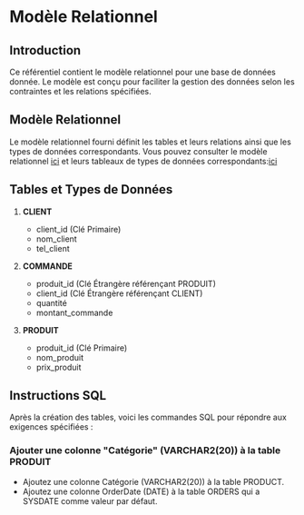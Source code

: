 # Modèle Relationnel

## Introduction

Ce référentiel contient le modèle relationnel pour une base de données donnée. Le modèle est conçu pour faciliter la gestion des données selon les contraintes et les relations spécifiées.

## Modèle Relationnel

Le modèle relationnel fourni définit les tables et leurs relations ainsi que les types de données correspondants. Vous pouvez consulter le modèle relationnel [ici](https://i.imgur.com/aZeHhHe.png) et leurs tableaux de types de données correspondants:[ici](https://i.imgur.com/vx1xFvS.png)

## Tables et Types de Données

1. **CLIENT**

   - client_id (Clé Primaire)
   - nom_client
   - tel_client

2. **COMMANDE**

   - produit_id (Clé Étrangère référençant PRODUIT)
   - client_id (Clé Étrangère référençant CLIENT)
   - quantité
   - montant_commande

3. **PRODUIT**

   - produit_id (Clé Primaire)
   - nom_produit
   - prix_produit

## Instructions SQL

Après la création des tables, voici les commandes SQL pour répondre aux exigences spécifiées :

### Ajouter une colonne "Catégorie" (VARCHAR2(20)) à la table PRODUIT

- Ajoutez une colonne Catégorie (VARCHAR2(20)) à la table PRODUCT.
- Ajoutez une colonne OrderDate (DATE) à la table ORDERS qui a SYSDATE comme valeur par défaut.
